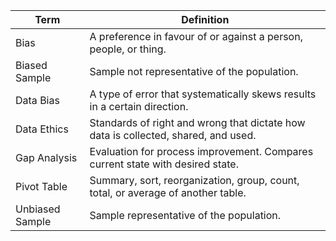 |Term|Definition|
|--|--|
|Bias|A preference in favour of or against a person, people, or thing.|
|Biased Sample|Sample not representative of the population.|
|Data Bias|A type of error that systematically skews results in a certain direction.|
|Data Ethics|Standards of right and wrong that dictate how data is collected, shared, and used.|
|Gap Analysis|Evaluation for process improvement. Compares current state with desired state.|
|Pivot Table|Summary, sort, reorganization, group, count, total, or average of another table.|
|Unbiased Sample|Sample representative of the population.|
